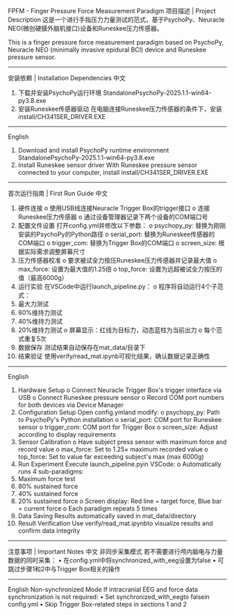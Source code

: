 FPFM - Finger Pressure Force Measurement Paradigm
项目描述 | Project Description
这是一个进行手指压力力量测试的范式，基于PsychoPy、Neuracle NEO(微创硬膜外脑机接口)设备和Runeskee压力传感器。

This is a finger pressure force measurement paradigm based on PsychoPy, Neuracle NEO (minimally invasive epidural BCI) device and Runeskee pressure sensor.
________________________________________
安装依赖 | Installation Dependencies
中文
1.	下载并安装PsychoPy运行环境
StandalonePsychoPy-2025.1.1-win64-py3.8.exe
2.	安装Runeskee传感器驱动
在电脑连接Runeskee压力传感器的条件下，安装install/CH341SER_DRIVER.EXE
________________________________________
English
1.	Download and install PsychoPy runtime environment
StandalonePsychoPy-2025.1.1-win64-py3.8.exe
2.	Install Runeskee sensor driver
With Runeskee pressure sensor connected to your computer, install install/CH341SER_DRIVER.EXE
________________________________________
首次运行指南 | First Run Guide
中文
1.	硬件连接
o	使用USB线连接Neuracle Trigger Box的trigger接口
o	连接Runeskee压力传感器
o	通过设备管理器记录下两个设备的COM端口号
2.	配置文件设置
打开config.yml并修改以下参数：
o	psychopy_py: 替换为刚刚安装的PsychoPy的Python路径
o	serial_port: 替换为Runeskee传感器的COM端口
o	trigger_com: 替换为Trigger Box的COM端口
o	screen_size: 根据实际需求调整屏幕尺寸
3.	压力传感器校准
o	要求被试全力按压Runeskee压力传感器并记录最大值
o	max_force: 设置为最大值的1.25倍
o	top_force: 设置为远超被试全力按压的值（最高6000g）
4.	运行实验
在VSCode中运行launch_pipeline.py：
o	程序将自动运行4个子范式：
1.	最大力测试
2.	80%维持力测试
3.	40%维持力测试
4.	20%维持力测试
o	屏幕显示：红线为目标力，动态蓝柱为当前出力
o	每个范式重复5次
5.	数据保存
测试结果自动保存在mat_data/目录下
6.	结果验证
使用verify/read_mat.ipynb可视化结果，确认数据记录正确性
________________________________________
English
1.	Hardware Setup
o	Connect Neuracle Trigger Box's trigger interface via USB
o	Connect Runeskee pressure sensor
o	Record COM port numbers for both devices via Device Manager
2.	Configuration Setup
Open config.ymland modify:
o	psychopy_py: Path to PsychoPy's Python installation
o	serial_port: COM port for Runeskee sensor
o	trigger_com: COM port for Trigger Box
o	screen_size: Adjust according to display requirements
3.	Sensor Calibration
o	Have subject press sensor with maximum force and record value
o	max_force: Set to 1.25× maximum recorded value
o	top_force: Set to value far exceeding subject's max (max 6000g)
4.	Run Experiment
Execute launch_pipeline.pyin VSCode:
o	Automatically runs 4 sub-paradigms:
1.	Maximum force test
2.	80% sustained force
3.	40% sustained force
4.	20% sustained force
o	Screen display: Red line = target force, Blue bar = current force
o	Each paradigm repeats 5 times
5.	Data Saving
Results automatically saved in mat_data/directory
6.	Result Verification
Use verify/read_mat.ipynbto visualize results and confirm data integrity
________________________________________
注意事项 | Important Notes
中文
非同步采集模式
若不需要进行颅内脑电与力量数据的同时采集：
•	在config.yml中将synchronized_with_eeg设置为false
•	可跳过步骤1和2中与Trigger Box相关的操作
________________________________________
English
Non-synchronized Mode
If intracranial EEG and force data synchronization is not required:
•	Set synchronized_with_eegto falsein config.yml
•	Skip Trigger Box-related steps in sections 1 and 2

